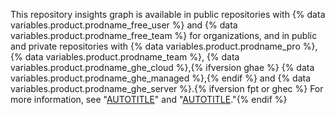 This repository insights graph is available in public repositories with {% data variables.product.prodname_free_user %} and {% data variables.product.prodname_free_team %} for organizations, and in public and private repositories with {% data variables.product.prodname_pro %}, {% data variables.product.prodname_team %}, {% data variables.product.prodname_ghe_cloud %},{% ifversion ghae %} {% data variables.product.prodname_ghe_managed %},{% endif %} and {% data variables.product.prodname_ghe_server %}.{% ifversion fpt or ghec %} For more information, see "[AUTOTITLE](/repositories/viewing-activity-and-data-for-your-repository/about-repository-graphs)" and "[AUTOTITLE](/get-started/learning-about-github/githubs-plans)."{% endif %}
